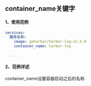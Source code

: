 ## container_name关键字



#### 1、使用范例

```yaml
services:
  服务名称:
    image: goharbor/harbor-log:v2.5.0
    container_name: harbor-log
    
  ....
```

#### 2、范例详述

container_name设置容器启动之后的名称




